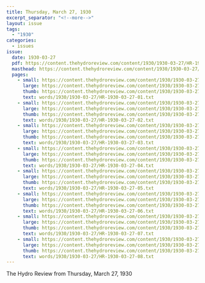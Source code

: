 ```yaml
---
title: Thursday, March 27, 1930
excerpt_separator: "<!--more-->"
layout: issue
tags:
  - "1930"
categories:
  - issues
issue:
  date: 1930-03-27
  pdf: https://content.thehydroreview.com/content/1930/1930-03-27/HR-1930-03-27.pdf
  masthead: https://content.thehydroreview.com/content/1930/1930-03-27/masthead/HR-1930-03-27.jpg
  pages:
    - small: https://content.thehydroreview.com/content/1930/1930-03-27/small/HR-1930-03-27-01.jpg
      large: https://content.thehydroreview.com/content/1930/1930-03-27/large/HR-1930-03-27-01.jpg
      thumb: https://content.thehydroreview.com/content/1930/1930-03-27/thumbnails/HR-1930-03-27-01.jpg
      text: words/1930/1930-03-27/HR-1930-03-27-01.txt
    - small: https://content.thehydroreview.com/content/1930/1930-03-27/small/HR-1930-03-27-02.jpg
      large: https://content.thehydroreview.com/content/1930/1930-03-27/large/HR-1930-03-27-02.jpg
      thumb: https://content.thehydroreview.com/content/1930/1930-03-27/thumbnails/HR-1930-03-27-02.jpg
      text: words/1930/1930-03-27/HR-1930-03-27-02.txt
    - small: https://content.thehydroreview.com/content/1930/1930-03-27/small/HR-1930-03-27-03.jpg
      large: https://content.thehydroreview.com/content/1930/1930-03-27/large/HR-1930-03-27-03.jpg
      thumb: https://content.thehydroreview.com/content/1930/1930-03-27/thumbnails/HR-1930-03-27-03.jpg
      text: words/1930/1930-03-27/HR-1930-03-27-03.txt
    - small: https://content.thehydroreview.com/content/1930/1930-03-27/small/HR-1930-03-27-04.jpg
      large: https://content.thehydroreview.com/content/1930/1930-03-27/large/HR-1930-03-27-04.jpg
      thumb: https://content.thehydroreview.com/content/1930/1930-03-27/thumbnails/HR-1930-03-27-04.jpg
      text: words/1930/1930-03-27/HR-1930-03-27-04.txt
    - small: https://content.thehydroreview.com/content/1930/1930-03-27/small/HR-1930-03-27-05.jpg
      large: https://content.thehydroreview.com/content/1930/1930-03-27/large/HR-1930-03-27-05.jpg
      thumb: https://content.thehydroreview.com/content/1930/1930-03-27/thumbnails/HR-1930-03-27-05.jpg
      text: words/1930/1930-03-27/HR-1930-03-27-05.txt
    - small: https://content.thehydroreview.com/content/1930/1930-03-27/small/HR-1930-03-27-06.jpg
      large: https://content.thehydroreview.com/content/1930/1930-03-27/large/HR-1930-03-27-06.jpg
      thumb: https://content.thehydroreview.com/content/1930/1930-03-27/thumbnails/HR-1930-03-27-06.jpg
      text: words/1930/1930-03-27/HR-1930-03-27-06.txt
    - small: https://content.thehydroreview.com/content/1930/1930-03-27/small/HR-1930-03-27-07.jpg
      large: https://content.thehydroreview.com/content/1930/1930-03-27/large/HR-1930-03-27-07.jpg
      thumb: https://content.thehydroreview.com/content/1930/1930-03-27/thumbnails/HR-1930-03-27-07.jpg
      text: words/1930/1930-03-27/HR-1930-03-27-07.txt
    - small: https://content.thehydroreview.com/content/1930/1930-03-27/small/HR-1930-03-27-08.jpg
      large: https://content.thehydroreview.com/content/1930/1930-03-27/large/HR-1930-03-27-08.jpg
      thumb: https://content.thehydroreview.com/content/1930/1930-03-27/thumbnails/HR-1930-03-27-08.jpg
      text: words/1930/1930-03-27/HR-1930-03-27-08.txt
---
```


The Hydro Review from Thursday, March 27, 1930

<!--more-->

